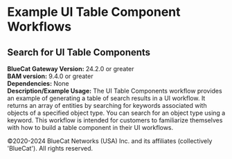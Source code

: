# **Example UI Table Component Workflows**
## Search for UI Table Components

**BlueCat Gateway Version:** 24.2.0 or greater <br/>
**BAM version:** 9.4.0 or greater <br/>
**Dependencies:** None <br/>
**Description/Example Usage:** The UI Table Components workflow provides an example of generating a table of search results in a UI workflow. It returns an array of entities by searching for keywords associated with objects of a specified object type. You can search for an object type using a keyword. This workflow is intended for customers to familiarize themselves with how to build a table component in their UI workflows.

©2020-2024 BlueCat Networks (USA) Inc. and its affiliates (collectively 'BlueCat'). All rights reserved.
